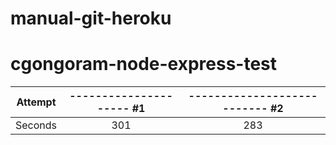 # manual-git-heroku
# cgongoram-node-express-test

| Attempt | --------------------- #1 | --------------------------- #2 |
| :---: | :---: | :---: |
| Seconds | 301 | 283 |
